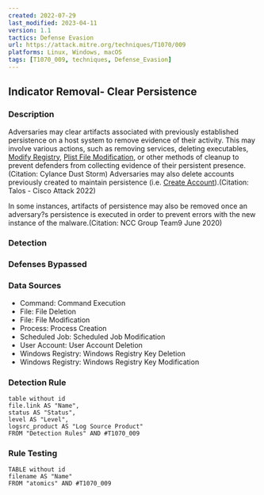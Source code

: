 ```yaml
---
created: 2022-07-29
last_modified: 2023-04-11
version: 1.1
tactics: Defense Evasion
url: https://attack.mitre.org/techniques/T1070/009
platforms: Linux, Windows, macOS
tags: [T1070_009, techniques, Defense_Evasion]
---
```


## Indicator Removal- Clear Persistence

### Description

Adversaries may clear artifacts associated with previously established persistence on a host system to remove evidence of their activity. This may involve various actions, such as removing services, deleting executables, [Modify Registry](https://attack.mitre.org/techniques/T1112), [Plist File Modification](https://attack.mitre.org/techniques/T1647), or other methods of cleanup to prevent defenders from collecting evidence of their persistent presence.(Citation: Cylance Dust Storm) Adversaries may also delete accounts previously created to maintain persistence (i.e. [Create Account](https://attack.mitre.org/techniques/T1136)).(Citation: Talos - Cisco Attack 2022)

In some instances, artifacts of persistence may also be removed once an adversary?s persistence is executed in order to prevent errors with the new instance of the malware.(Citation: NCC Group Team9 June 2020)

### Detection



### Defenses Bypassed



### Data Sources

  - Command: Command Execution
  -  File: File Deletion
  -  File: File Modification
  -  Process: Process Creation
  -  Scheduled Job: Scheduled Job Modification
  -  User Account: User Account Deletion
  -  Windows Registry: Windows Registry Key Deletion
  -  Windows Registry: Windows Registry Key Modification
### Detection Rule

```dataview
table without id
file.link AS "Name",
status AS "Status",
level AS "Level",
logsrc_product AS "Log Source Product"
FROM "Detection Rules" AND #T1070_009
```

### Rule Testing

```dataview
TABLE without id
filename AS "Name"
FROM "atomics" AND #T1070_009
```
